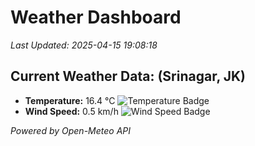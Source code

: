 
# Weather Dashboard

_Last Updated: 2025-04-15 19:08:18_

## Current Weather Data: (Srinagar, JK)
- **Temperature:** 16.4 °C ![Temperature Badge](https://img.shields.io/badge/Temperature-Low%20Temp-blue)
- **Wind Speed:** 0.5 km/h ![Wind Speed Badge](https://img.shields.io/badge/Wind%20Speed-Light%20Wind-blue)

*Powered by Open-Meteo API*
